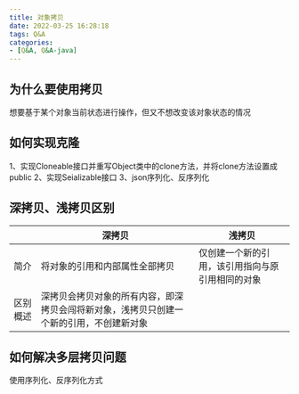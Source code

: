 ```yaml
---
title: 对象拷贝
date: 2022-03-25 16:28:18
tags: Q&A
categories:
- [Q&A, Q&A-java]
---
```


## 为什么要使用拷贝
想要基于某个对象当前状态进行操作，但又不想改变该对象状态的情况

## 如何实现克隆
1、实现Cloneable接口并重写Object类中的clone方法，并将clone方法设置成public
2、实现Seializable接口
3、json序列化、反序列化

## 深拷贝、浅拷贝区别
||深拷贝|浅拷贝|
|---|---|---|
|简介|将对象的引用和内部属性全部拷贝|仅创建一个新的引用，该引用指向与原引用相同的对象|
|区别概述|深拷贝会拷贝对象的所有内容，即深拷贝会闯将新对象，浅拷贝只创建一个新的引用，不创建新对象|

## 如何解决多层拷贝问题
使用序列化、反序列化方式
